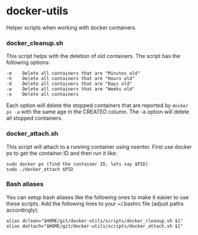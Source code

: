 docker-utils
============

Helper scripts when working with docker containers. 

### docker_cleanup.sh

This script helps with the deletion of old containers. The script has the following options:

    -m    Delete all containers that are "Minutes old"
    -h    Delete all containers that are "Hours old"
    -d    Delete all containers that are "Days old"
    -w    Delete all containers that are "Weeks old"
    -a    Delete all containers

Each option will delete the stopped containers that are reported by `docker ps -a` with the same age in the CREATED column. The -a option will delete all stopped containers.

### docker_attach.sh

This script will attach to a running container using nsenter. First use docker ps to get the container ID and then run it like:

    sudo docker ps (find the container ID, lets say $PID) 
    sudo ./docker_attach $PID


### Bash aliases
You can setup bash aliases like the following ones to make it easier to use these scripts. Add the following lines to your ~/.bashrc file (adjust paths accordingly):

    alias dclean="$HOME/git/docker-utils/scripts/docker_cleanup.sh $1"
    alias dattach="$HOME/git/docker-utils/scripts/docker_attach.sh $1"
